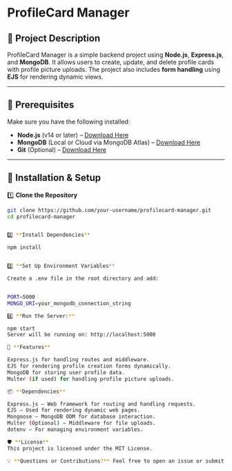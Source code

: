 # ProfileCard Manager

## 📌 Project Description  
ProfileCard Manager is a simple backend project using **Node.js**, **Express.js**, and **MongoDB**. It allows users to create, update, and delete profile cards with profile picture uploads. The project also includes **form handling** using **EJS** for rendering dynamic views.

---

## 🚀 Prerequisites  
Make sure you have the following installed:  
- **Node.js** (v14 or later) – [Download Here](https://nodejs.org/)  
- **MongoDB** (Local or Cloud via MongoDB Atlas) – [Download Here](https://www.mongodb.com/)  
- **Git** (Optional) – [Download Here](https://git-scm.com/)  

---

## 📂 Installation & Setup  

1️⃣ **Clone the Repository**  
```sh
git clone https://github.com/your-username/profilecard-manager.git
cd profilecard-manager


2️⃣ **Install Dependencies**

npm install


3️⃣ **Set Up Environment Variables**

Create a .env file in the root directory and add:


PORT=5000
MONGO_URI=your_mongodb_connection_string

4️⃣ **Run the Server:**

npm start
Server will be running on: http://localhost:5000

🎨 **Features**

Express.js for handling routes and middleware.
EJS for rendering profile creation forms dynamically.
MongoDB for storing user profile data.
Multer (if used) for handling profile picture uploads.

📦 **Dependencies**

Express.js – Web framework for routing and handling requests.
EJS – Used for rendering dynamic web pages.
Mongoose – MongoDB ODM for database interaction.
Multer (Optional) – Middleware for file uploads.
dotenv – For managing environment variables.

🛡️ **License**
This project is licensed under the MIT License.

💡 **Questions or Contributions?** Feel free to open an issue or submit a pull request! 🚀
